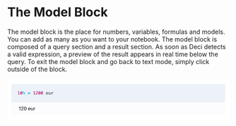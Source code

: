 # The Model Block

The model block is the place for numbers, variables, formulas and models. You can add as many as you want to your notebook. The model block is composed of a query section and a result section. As soon as Deci detects a valid expression, a preview of the result appears in real time below the query. To exit the model block and go back to text mode, simply click outside of the block.

![The model block in action.](../.gitbook/assets/image%20%289%29.png)



